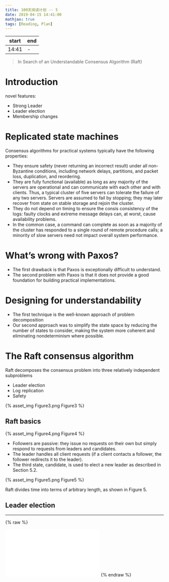 ```yaml
---
title: 100天阅读计划 -- 5
date: 2019-04-15 14:41:00
mathjax: true
tags: [Reading, Plan]
---
```



|start | end  |
|----  | -----|
|14:41 |  -   |

> In Search of an Understandable Consensus Algorithm (Raft)


# Introduction

novel features:
- Strong Leader
- Leader election
- Membership changes

# Replicated state machines

Consensus algorithms for practical systems typically have the following properties:
- They ensure safety (never returning an incorrect result) under all non-Byzantine conditions, including network delays, partitions, and packet loss, duplication, and reordering.
- They are fully functional (available) as long as any majority of the servers are operational and can communicate with each other and with clients. Thus, a typical cluster of five servers can tolerate the failure of any two servers. Servers are assumed to fail by stopping; they may later recover from state on stable storage and rejoin the cluster.
- They do not depend on timing to ensure the consis consistency of the logs: faulty clocks and extreme message delays can, at worst, cause availability problems.
- In the common case, a command can complete as soon as a majority of the cluster has responded to a single round of remote procedure calls; a minority of slow servers need not impact overall system performance.

# What’s wrong with Paxos?

- The first drawback is that Paxos is exceptionally difficult to understand.
- The second problem with Paxos is that it does not provide a good foundation for building practical implementations.

# Designing for understandability

- The first technique is the well-known approach of problem decomposition
- Our second approach was to simplify the state space by reducing the number of states to consider, making the system more coherent and eliminating nondeterminism where possible.

# The Raft consensus algorithm

Raft decomposes the consensus problem into three relatively independent subproblems
- Leader election
- Log replication
- Safety

{% asset_img Figure3.png Figure3 %}

## Raft basics

{% asset_img Figure4.png Figure4 %}

- Followers are passive: they issue no requests on their own but simply respond to requests from leaders and candidates. 
- The leader handles all client requests (if a client contacts a follower, the follower redirects it to the leader). 
- The third state, candidate, is used to elect a new leader as described in Section 5.2.

{% asset_img Figure5.png Figure5 %}

Raft divides time into terms of arbitrary length, as shown in Figure 5.

## Leader election



--------

{% raw %}
<iframe src="//player.bilibili.com/player.html?aid=8506617&cid=14004931&page=1" scrolling="no" border="0" frameborder="no" framespacing="0" allowfullscreen="true"> </iframe>
{% endraw %}

